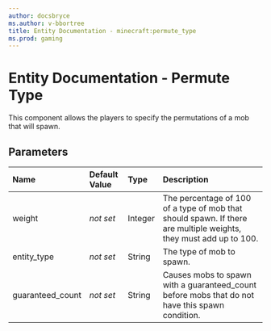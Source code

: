 ```yaml
---
author: docsbryce
ms.author: v-bbortree
title: Entity Documentation - minecraft:permute_type
ms.prod: gaming
---
```


# Entity Documentation - Permute Type

This component allows the players to specify the permutations of a mob that will spawn.

## Parameters

|Name|Default Value |Type |Description |
|:-----------|:-----------|:-----------|:-----------|
|weight| *not set* |Integer | The percentage of 100 of a type of mob that should spawn. If there are multiple weights, they must add up to 100. |
|entity_type| *not set* |String | The type of mob to spawn. |
|guaranteed_count| *not set* | String|  Causes mobs to spawn with a guaranteed_count before mobs that do not have this spawn condition.|